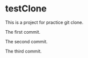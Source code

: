 # testClone
This is a project for practice git clone.

The first commit.

The second commit.

The third commit.
